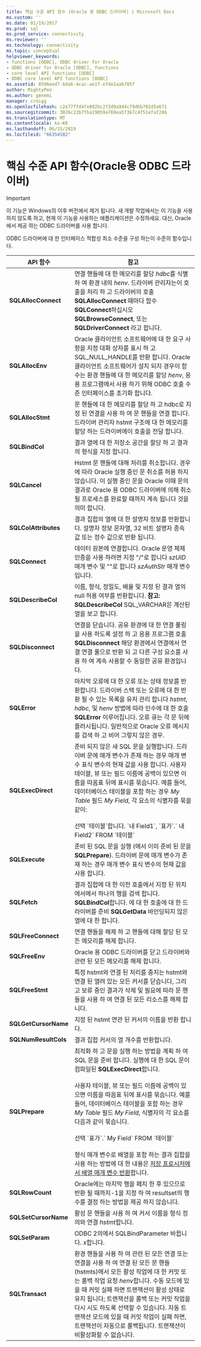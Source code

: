 ```yaml
---
title: 핵심 수준 API 함수 (Oracle 용 ODBC 드라이버) | Microsoft Docs
ms.custom: ''
ms.date: 01/19/2017
ms.prod: sql
ms.prod_service: connectivity
ms.reviewer: ''
ms.technology: connectivity
ms.topic: conceptual
helpviewer_keywords:
- functions [ODBC], ODBC driver for Oracle
- ODBC driver for Oracle [ODBC], functions
- core level API functions [ODBC]
- ODBC core level API functions [ODBC]
ms.assetid: 8596eed7-bda6-4cac-ae1f-efde1aab785f
author: MightyPen
ms.author: genemi
manager: craigg
ms.openlocfilehash: c2e77ffd4fe892bc2f3d9a944c79d6b702d5e671
ms.sourcegitcommit: 3026c22b7fba19059a769ea5f367c4f51efaf286
ms.translationtype: MT
ms.contentlocale: ko-KR
ms.lasthandoff: 06/15/2019
ms.locfileid: "66354582"
---
```

# <a name="core-level-api-functions-odbc-driver-for-oracle"></a>핵심 수준 API 함수(Oracle용 ODBC 드라이버)
> [!IMPORTANT]  
>  이 기능은 Windows의 이후 버전에서 제거 됩니다. 새 개발 작업에서는 이 기능을 사용하지 않도록 하고, 현재 이 기능을 사용하는 애플리케이션은 수정하세요. 대신, Oracle에서 제공 하는 ODBC 드라이버를 사용 합니다.  
  
 ODBC 드라이버에 대 한 인터페이스 적합성 최소 수준을 구성 하는이 수준의 함수입니다.  
  
|API 함수|참고|  
|------------------|-----------|  
|**SQLAllocConnect**|연결 핸들에 대 한 메모리를 할당 *hdbc*를 식별 하 여 환경 내의 *henv*. 드라이버 관리자는이 호출을 처리 하 고 드라이버의 호출 **SQLAllocConnect** 때마다 함수 **SQLConnect**하십시오 **SQLBrowseConnect**, 또는  **SQLDriverConnect** 라고 합니다.|  
|**SQLAllocEnv**|Oracle 클라이언트 소프트웨어에 대 한 요구 사항을 지정 대화 상자를 표시 하 고 SQL_NULL_HANDLE를 반환 합니다. Oracle 클라이언트 소프트웨어가 설치 되지 경우이 함수는 환경 핸들에 대 한 메모리를 할당 *henv*, 응용 프로그램에서 사용 하기 위해 ODBC 호출 수준 인터페이스를 초기화 합니다.|  
|**SQLAllocStmt**|문 핸들에 대 한 메모리를 할당 하 고 hdbc로 지정 된 연결을 사용 하 여 문 핸들을 연결 합니다. 드라이버 관리자 hstmt 구조에 대 한 메모리를 할당 하는 드라이버에이 호출을 전달 합니다.|  
|**SQLBindCol**|결과 열에 대 한 저장소 공간을 할당 하 고 결과의 형식을 지정 합니다.|  
|**SQLCancel**|Hstmt 문 핸들에 대해 처리를 취소합니다. 경우에 따라 Oracle 실행 중인 문 취소를 허용 하지 않습니다. 이 실행 중인 문을 Oracle 이때 문의 결과로 Oracle 용 ODBC 드라이버에 의해 취소 될 프로세스를 완료할 때까지 계속 됩니다 것을 의미 합니다.|  
|**SQLColAttributes**|결과 집합의 열에 대 한 설명자 정보를 반환합니다. 설명자 정보 문자열, 32 비트 설명자 종속 값 또는 정수 값으로 반환 됩니다.|  
|**SQLConnect**|데이터 원본에 연결합니다. Oracle 운영 체제 인증을 사용 하려면 지정 "/"로 합니다 *szUID* 매개 변수 및 ""로 합니다 *szAuthStr* 매개 변수입니다.|  
|**SQLDescribeCol**|이름, 형식, 정밀도, 배율 및 지정 된 결과 열의 null 허용 여부를 반환합니다. **참고:  SQLDescribeCol** SQL_VARCHAR은 계산된 열을 보고 합니다.|  
|**SQLDisconnect**|연결을 닫습니다. 공유 환경에 대 한 연결 풀링을 사용 하도록 설정 하 고 응용 프로그램 호출 **SQLDisconnect** 해당 환경에서 연결에서 연결 연결 풀으로 반환 되 고 다른 구성 요소를 사용 하 여 계속 사용할 수 동일한 공유 환경입니다.|  
|**SQLError**|마지막 오류에 대 한 오류 또는 상태 정보를 반환합니다. 드라이버 스택 또는 오류에 대 한 반환 될 수 있는 목록을 유지 관리 합니다 *hstmt*, *hdbc*, 및 *henv* 방법에 따라 인수에 대 한 호출 **SQLError**  이루어집니다. 오류 큐는 각 문 뒤에 플러시됩니다. 일반적으로 Oracle 오류 메시지를 검색 하 고 비어 그렇지 않은 경우.|  
|**SQLExecDirect**|준비 되지 않은 새 SQL 문을 실행합니다. 드라이버 문에 매개 변수가 존재 하는 경우 매개 변수 표식 변수의 현재 값을 사용 합니다. 사용자 테이블, 뷰 또는 필드 이름에 공백이 있으면 이름을 따옴표 뒤에 표시를 묶습니다. 예를 들어, 데이터베이스 테이블을 포함 하는 경우 *My Table* 필드 *My Field*, 각 요소의 식별자를 묶을 같이:<br /><br /> 선택 \`테이블\`합니다. \`내 Field1\`, \`표가\`.\` 내 Field2\` FROM \`테이블\`|  
|**SQLExecute**|준비 된 SQL 문을 실행 (에서 이미 준비 된 문을 **SQLPrepare**). 드라이버 문에 매개 변수가 존재 하는 경우 매개 변수 표식 변수의 현재 값을 사용 합니다.|  
|**SQLFetch**|결과 집합에 대 한 이전 호출에서 지정 된 위치에서에서 하나의 행을 검색 합니다. **SQLBindCol**합니다. 에 대 한 호출에 대 한 드라이버를 준비 **SQLGetData** 바인딩되지 않은 열에 대 한 합니다.|  
|**SQLFreeConnect**|연결 핸들을 해제 하 고 핸들에 대해 할당 된 모든 메모리를 해제 합니다.|  
|**SQLFreeEnv**|Oracle 용 ODBC 드라이버를 닫고 드라이버와 관련 된 모든 메모리를 해제 합니다.|  
|**SQLFreeStmt**|특정 hstmt와 연결 된 처리를 중지는 hstmt와 연결 된 열려 있는 모든 커서를 닫습니다, 그리고 보류 중인 결과가 삭제 및 필요에 따라 문 핸들을 사용 하 여 연결 된 모든 리소스를 해제 합니다.|  
|**SQLGetCursorName**|지정 된 hstmt 연관 된 커서의 이름을 반환 합니다.|  
|**SQLNumResultCols**|결과 집합 커서의 열 개수를 반환합니다.|  
|**SQLPrepare**|최적화 하 고 문을 실행 하는 방법을 계획 하 여 SQL 문을 준비 합니다. 실행에 대 한 SQL 문이 컴파일된 **SQLExecDirect**합니다.<br /><br /> 사용자 테이블, 뷰 또는 필드 이름에 공백이 있으면 이름을 따옴표 뒤에 표시를 묶습니다. 예를 들어, 데이터베이스 테이블을 포함 하는 경우 *My Table* 필드 *My Field*, 식별자의 각 요소를 다음과 같이 묶습니다.<br /><br /> 선택 \`표가\`.\` My Field\` FROM \`테이블\`<br /><br /> 형식 매개 변수로 배열을 포함 하는 결과 집합을 사용 하는 방법에 대 한 내용은 [저장 프로시저에서 배열 매개 변수 반환](../../odbc/microsoft/returning-array-parameters-from-stored-procedures.md)합니다.|  
|**SQLRowCount**|Oracle에는 마지막 행을 페치 한 후 있으므로 반환 될 때까지-1을 지정 하 여 resultset의 행 수를 결정 하는 방법을 제공 하지 않습니다.|  
|**SQLSetCursorName**|활성 문 핸들을 사용 하 여 커서 이름을 형식 정의와 연결 *hstmt*합니다.|  
|**SQLSetParam**|ODBC 2의에서 SQLBindParameter 바뀝니다. *x*합니다.|  
|**SQLTransact**|환경 핸들을 사용 하 여 관련 된 모든 연결 또는 연결을 사용 하 여 연결 된 모든 문 핸들 (hstmts)에서 모든 활성 작업에 대 한 커밋 또는 롤백 작업 요청 *henv*합니다. 수동 모드에 있을 때 커밋 실패 하면 트랜잭션이 활성 상태로 유지 됩니다; 트랜잭션을 롤백 또는 커밋 작업을 다시 시도 하도록 선택할 수 있습니다. 자동 트랜잭션 모드에 있을 때 커밋 작업이 실패 하면, 트랜잭션이 자동으로 롤백됩니다. 트랜잭션이 비활성화할 수 없습니다.|
